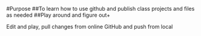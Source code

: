 \#Purpose
##To learn how to use github and publish class projects and files as needed
##Play around and figure out+



Edit and play, pull changes from online GitHub and push from local

